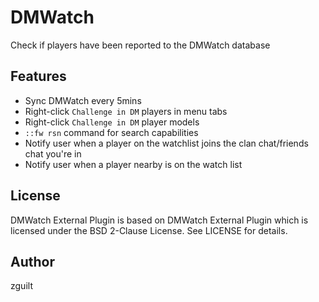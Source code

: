 DMWatch
=========

Check if players have been reported to the DMWatch database

Features
-----------

- Sync DMWatch every 5mins
- Right-click `Challenge in DM` players in menu tabs
- Right-click `Challenge in DM` player models
- `::fw rsn` command for search capabilities
- Notify user when a player on the watchlist joins the clan chat/friends chat you're in
- Notify user when a player nearby is on the watch list


License
-------
DMWatch External Plugin is based on DMWatch External Plugin which is licensed under the BSD 2-Clause License. See LICENSE for details.

Author
------
zguilt